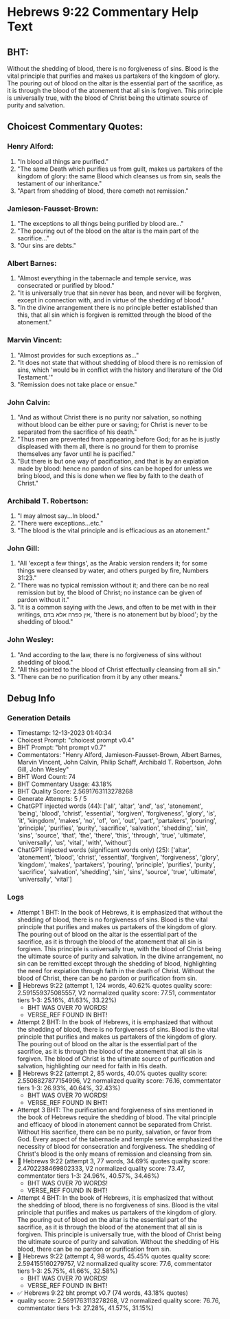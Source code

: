 # Hebrews 9:22 Commentary Help Text

## BHT:
Without the shedding of blood, there is no forgiveness of sins. Blood is the vital principle that purifies and makes us partakers of the kingdom of glory. The pouring out of blood on the altar is the essential part of the sacrifice, as it is through the blood of the atonement that all sin is forgiven. This principle is universally true, with the blood of Christ being the ultimate source of purity and salvation.

## Choicest Commentary Quotes:
### Henry Alford:
1. "In blood all things are purified."
2. "The same Death which purifies us from guilt, makes us partakers of the kingdom of glory: the same Blood which cleanses us from sin, seals the testament of our inheritance."
3. "Apart from shedding of blood, there cometh not remission."

### Jamieson-Fausset-Brown:
1. "The exceptions to all things being purified by blood are..."
2. "The pouring out of the blood on the altar is the main part of the sacrifice..."
3. "Our sins are debts."

### Albert Barnes:
1. "Almost everything in the tabernacle and temple service, was consecrated or purified by blood."
2. "It is universally true that sin never has been, and never will be forgiven, except in connection with, and in virtue of the shedding of blood."
3. "In the divine arrangement there is no principle better established than this, that all sin which is forgiven is remitted through the blood of the atonement."

### Marvin Vincent:
1. "Almost provides for such exceptions as..."
2. "It does not state that without shedding of blood there is no remission of sins, which 'would be in conflict with the history and literature of the Old Testament.'"
3. "Remission does not take place or ensue."

### John Calvin:
1. "And as without Christ there is no purity nor salvation, so nothing without blood can be either pure or saving; for Christ is never to be separated from the sacrifice of his death." 
2. "Thus men are prevented from appearing before God; for as he is justly displeased with them all, there is no ground for them to promise themselves any favor until he is pacified."
3. "But there is but one way of pacification, and that is by an expiation made by blood: hence no pardon of sins can be hoped for unless we bring blood, and this is done when we flee by faith to the death of Christ."

### Archibald T. Robertson:
1. "I may almost say...In blood." 
2. "There were exceptions...etc."
3. "The blood is the vital principle and is efficacious as an atonement."

### John Gill:
1. "All 'except a few things', as the Arabic version renders it; for some things were cleansed by water, and others purged by fire, Numbers 31:23."
2. "There was no typical remission without it; and there can be no real remission but by, the blood of Christ; no instance can be given of pardon without it."
3. "It is a common saying with the Jews, and often to be met with in their writings, אין כפרה אלא בדם, 'there is no atonement but by blood'; by the shedding of blood."

### John Wesley:
1. "And according to the law, there is no forgiveness of sins without shedding of blood." 
2. "All this pointed to the blood of Christ effectually cleansing from all sin."
3. "There can be no purification from it by any other means."


## Debug Info
### Generation Details
- Timestamp: 12-13-2023 01:40:34
- Choicest Prompt: "choicest prompt v0.4"
- BHT Prompt: "bht prompt v0.7"
- Commentators: "Henry Alford, Jamieson-Fausset-Brown, Albert Barnes, Marvin Vincent, John Calvin, Philip Schaff, Archibald T. Robertson, John Gill, John Wesley"
- BHT Word Count: 74
- BHT Commentary Usage: 43.18%
- BHT Quality Score: 2.5691763113278268
- Generate Attempts: 5 / 5
- ChatGPT injected words (44):
	['all', 'altar', 'and', 'as', 'atonement', 'being', 'blood', 'christ', 'essential', 'forgiven', 'forgiveness', 'glory', 'is', 'it', 'kingdom', 'makes', 'no', 'of', 'on', 'out', 'part', 'partakers', 'pouring', 'principle', 'purifies', 'purity', 'sacrifice', 'salvation', 'shedding', 'sin', 'sins', 'source', 'that', 'the', 'there', 'this', 'through', 'true', 'ultimate', 'universally', 'us', 'vital', 'with', 'without']
- ChatGPT injected words (significant words only) (25):
	['altar', 'atonement', 'blood', 'christ', 'essential', 'forgiven', 'forgiveness', 'glory', 'kingdom', 'makes', 'partakers', 'pouring', 'principle', 'purifies', 'purity', 'sacrifice', 'salvation', 'shedding', 'sin', 'sins', 'source', 'true', 'ultimate', 'universally', 'vital']

### Logs
- Attempt 1 BHT: In the book of Hebrews, it is emphasized that without the shedding of blood, there is no forgiveness of sins. Blood is the vital principle that purifies and makes us partakers of the kingdom of glory. The pouring out of blood on the altar is the essential part of the sacrifice, as it is through the blood of the atonement that all sin is forgiven. This principle is universally true, with the blood of Christ being the ultimate source of purity and salvation. In the divine arrangement, no sin can be remitted except through the shedding of blood, highlighting the need for expiation through faith in the death of Christ. Without the blood of Christ, there can be no pardon or purification from sin.
- 🔄 Hebrews 9:22 (attempt 1, 124 words, 40.62% quotes quality score: 2.591559375085557, V2 normalized quality score: 77.51, commentator tiers 1-3: 25.16%, 41.63%, 33.22%) 
	- BHT WAS OVER 70 WORDS! 
	- VERSE_REF FOUND IN BHT!
- Attempt 2 BHT: In the book of Hebrews, it is emphasized that without the shedding of blood, there is no forgiveness of sins. Blood is the vital principle that purifies and makes us partakers of the kingdom of glory. The pouring out of blood on the altar is the essential part of the sacrifice, as it is through the blood of the atonement that all sin is forgiven. The blood of Christ is the ultimate source of purification and salvation, highlighting our need for faith in His death.
- 🔄 Hebrews 9:22 (attempt 2, 85 words, 40.0% quotes quality score: 2.5508827877154996, V2 normalized quality score: 76.16, commentator tiers 1-3: 26.93%, 40.64%, 32.43%) 
	- BHT WAS OVER 70 WORDS! 
	- VERSE_REF FOUND IN BHT!
- Attempt 3 BHT: The purification and forgiveness of sins mentioned in the book of Hebrews require the shedding of blood. The vital principle and efficacy of blood in atonement cannot be separated from Christ. Without His sacrifice, there can be no purity, salvation, or favor from God. Every aspect of the tabernacle and temple service emphasized the necessity of blood for consecration and forgiveness. The shedding of Christ's blood is the only means of remission and cleansing from sin.
- 🔄 Hebrews 9:22 (attempt 3, 77 words, 34.69% quotes quality score: 2.4702238469802333, V2 normalized quality score: 73.47, commentator tiers 1-3: 24.96%, 40.57%, 34.46%) 
	- BHT WAS OVER 70 WORDS! 
	- VERSE_REF FOUND IN BHT!
- Attempt 4 BHT: In the book of Hebrews, it is emphasized that without the shedding of blood, there is no forgiveness of sins. Blood is the vital principle that purifies and makes us partakers of the kingdom of glory. The pouring out of blood on the altar is the essential part of the sacrifice, as it is through the blood of the atonement that all sin is forgiven. This principle is universally true, with the blood of Christ being the ultimate source of purity and salvation. Without the shedding of His blood, there can be no pardon or purification from sin.
- 🔄 Hebrews 9:22 (attempt 4, 98 words, 45.45% quotes quality score: 2.594155160279757, V2 normalized quality score: 77.6, commentator tiers 1-3: 25.75%, 41.66%, 32.58%) 
	- BHT WAS OVER 70 WORDS! 
	- VERSE_REF FOUND IN BHT!
- ✅ Hebrews 9:22 bht prompt v0.7 (74 words, 43.18% quotes)
- quality score: 2.5691763113278268, V2 normalized quality score: 76.76, commentator tiers 1-3: 27.28%, 41.57%, 31.15%)